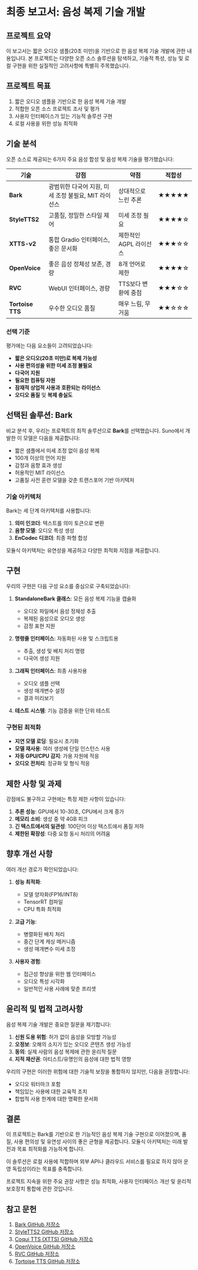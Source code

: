 # 최종 보고서: 음성 복제 기술 개발

## 프로젝트 요약

이 보고서는 짧은 오디오 샘플(20초 미만)을 기반으로 한 음성 복제 기술 개발에 관한 내용입니다. 본 프로젝트는 다양한 오픈 소스 솔루션을 탐색하고, 기술적 특성, 성능 및 로컬 구현을 위한 실질적인 고려사항에 특별히 주목했습니다.

## 프로젝트 목표

1. 짧은 오디오 샘플을 기반으로 한 음성 복제 기술 개발
2. 적합한 오픈 소스 프로젝트 조사 및 평가
3. 사용자 인터페이스가 있는 기능적 솔루션 구현
4. 로컬 사용을 위한 성능 최적화

## 기술 분석

오픈 소스로 제공되는 6가지 주요 음성 합성 및 음성 복제 기술을 평가했습니다:

| 기술 | 강점 | 약점 | 적합성 |
|------|------|------|--------|
| **Bark** | 광범위한 다국어 지원, 미세 조정 불필요, MIT 라이선스 | 상대적으로 느린 추론 | ★★★★★ |
| **StyleTTS2** | 고품질, 정밀한 스타일 제어 | 미세 조정 필요 | ★★★★☆ |
| **XTTS-v2** | 통합 Gradio 인터페이스, 좋은 문서화 | 제한적인 AGPL 라이선스 | ★★★☆☆ |
| **OpenVoice** | 좋은 음성 정체성 보존, 경량 | 8개 언어로 제한 | ★★★★☆ |
| **RVC** | WebUI 인터페이스, 경량 | TTS보다 변환에 중점 | ★★★☆☆ |
| **Tortoise TTS** | 우수한 오디오 품질 | 매우 느림, 무거움 | ★★☆☆☆ |

### 선택 기준

평가에는 다음 요소들이 고려되었습니다:

- **짧은 오디오(20초 미만)로 복제 가능성**
- **사용 편의성을 위한 미세 조정 불필요**
- **다국어 지원**
- **필요한 컴퓨팅 자원**
- **잠재적 상업적 사용과 호환되는 라이선스**
- **오디오 품질** 및 **복제 충실도**

## 선택된 솔루션: Bark

비교 분석 후, 우리는 프로젝트의 최적 솔루션으로 **Bark**를 선택했습니다. Suno에서 개발한 이 모델은 다음을 제공합니다:

- 짧은 샘플에서 미세 조정 없이 음성 복제
- 100개 이상의 언어 지원
- 감정과 음향 효과 생성
- 허용적인 MIT 라이선스
- 고품질 사전 훈련 모델을 갖춘 트랜스포머 기반 아키텍처

### 기술 아키텍처

Bark는 세 단계 아키텍처를 사용합니다:
1. **의미 인코더**: 텍스트를 의미 토큰으로 변환
2. **음향 모델**: 오디오 특성 생성
3. **EnCodec 디코더**: 최종 파형 합성

모듈식 아키텍처는 유연성을 제공하고 다양한 최적화 지점을 제공합니다.

## 구현

우리의 구현은 다음 구성 요소를 중심으로 구축되었습니다:

1. **StandaloneBark 클래스**: 모든 음성 복제 기능을 캡슐화
   - 오디오 파일에서 음성 정체성 추출
   - 복제된 음성으로 오디오 생성
   - 감정 표현 지원

2. **명령줄 인터페이스**: 자동화된 사용 및 스크립트용
   - 추출, 생성 및 배치 처리 명령
   - 다국어 생성 지원

3. **그래픽 인터페이스**: 최종 사용자용
   - 오디오 샘플 선택
   - 생성 매개변수 설정
   - 결과 미리보기

4. **테스트 시스템**: 기능 검증을 위한 단위 테스트

### 구현된 최적화

- **지연 모델 로딩**: 필요시 초기화
- **모델 재사용**: 여러 생성에 단일 인스턴스 사용
- **자동 GPU/CPU 감지**: 가용 자원에 적응
- **오디오 전처리**: 정규화 및 형식 적응

## 제한 사항 및 과제

강점에도 불구하고 구현에는 특정 제한 사항이 있습니다:

1. **추론 성능**: GPU에서 10-30초, CPU에서 크게 증가
2. **메모리 소비**: 생성 중 약 4GB 피크
3. **긴 텍스트에서의 일관성**: 100단어 이상 텍스트에서 품질 저하
4. **제한된 확장성**: 다중 요청 동시 처리의 어려움

## 향후 개선 사항

여러 개선 경로가 확인되었습니다:

1. **성능 최적화**:
   - 모델 양자화(FP16/INT8)
   - TensorRT 컴파일
   - CPU 특화 최적화

2. **고급 기능**:
   - 병렬화된 배치 처리
   - 중간 단계 캐싱 메커니즘
   - 생성 매개변수 미세 조정

3. **사용자 경험**:
   - 접근성 향상을 위한 웹 인터페이스
   - 오디오 특성 시각화
   - 일반적인 사용 사례에 맞춘 프리셋

## 윤리적 및 법적 고려사항

음성 복제 기술 개발은 중요한 질문을 제기합니다:

1. **신원 도용 위험**: 허가 없이 음성을 모방할 가능성
2. **오정보**: 오해의 소지가 있는 오디오 콘텐츠 생성 가능성
3. **동의**: 실제 사람의 음성 복제에 관한 윤리적 질문
4. **지적 재산권**: 아티스트/유명인의 음성에 대한 법적 영향

우리의 구현은 이러한 위험에 대한 기술적 보장을 통합하지 않지만, 다음을 권장합니다:
- 오디오 워터마크 포함
- 책임있는 사용에 대한 교육적 조치
- 합법적 사용 한계에 대한 명확한 문서화

## 결론

이 프로젝트는 Bark를 기반으로 한 기능적인 음성 복제 기술 구현으로 이어졌으며, 품질, 사용 편의성 및 유연성 사이의 좋은 균형을 제공합니다. 모듈식 아키텍처는 미래 발전과 목표 최적화를 가능하게 합니다.

이 솔루션은 로컬 사용에 적합하며 외부 API나 클라우드 서비스를 필요로 하지 않아 운영 독립성이라는 목표를 충족합니다.

프로젝트 지속을 위한 주요 권장 사항은 성능 최적화, 사용자 인터페이스 개선 및 윤리적 보호장치 통합에 관한 것입니다.

## 참고 문헌

1. [Bark GitHub 저장소](https://github.com/suno-ai/bark)
2. [StyleTTS2 GitHub 저장소](https://github.com/yl4579/StyleTTS2)
3. [Coqui TTS (XTTS) GitHub 저장소](https://github.com/coqui-ai/TTS)
4. [OpenVoice GitHub 저장소](https://github.com/myshell-ai/OpenVoice)
5. [RVC GitHub 저장소](https://github.com/RVC-Project/Retrieval-based-Voice-Conversion-WebUI)
6. [Tortoise TTS GitHub 저장소](https://github.com/neonbjb/tortoise-tts) 